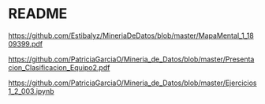 # README

https://github.com/Estibalyz/MineriaDeDatos/blob/master/MapaMental_1_1809399.pdf

https://github.com/PatriciaGarciaO/Mineria_de_Datos/blob/master/Presentacion_Clasificacion_Equipo2.pdf

https://github.com/PatriciaGarciaO/Mineria_de_Datos/blob/master/Ejercicios1_2_003.ipynb
